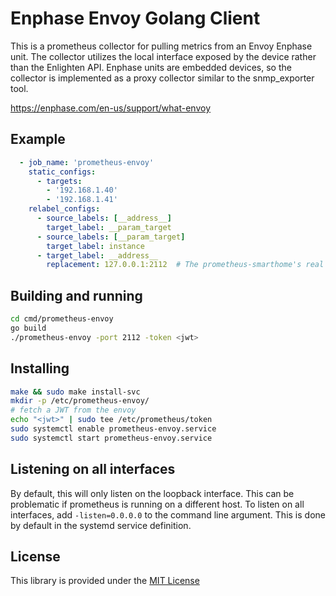 # Enphase Envoy Golang Client

This is a prometheus collector for pulling metrics from an Envoy Enphase unit. The collector
utilizes the local interface exposed by the device rather than the Enlighten API. Enphase units
are embedded devices, so the collector is implemented as a proxy collector similar to the
snmp_exporter tool.

<https://enphase.com/en-us/support/what-envoy>

## Example

```yml
  - job_name: 'prometheus-envoy'
    static_configs:
      - targets:
        - '192.168.1.40'
        - '192.168.1.41'
    relabel_configs:
      - source_labels: [__address__]
        target_label: __param_target
      - source_labels: [__param_target]
        target_label: instance
      - target_label: __address__
        replacement: 127.0.0.1:2112  # The prometheus-smarthome's real hostname:port.
```

## Building and running

```sh
cd cmd/prometheus-envoy
go build
./prometheus-envoy -port 2112 -token <jwt>
```

## Installing

```sh
make && sudo make install-svc
mkdir -p /etc/prometheus-envoy/
# fetch a JWT from the envoy
echo "<jwt>" | sudo tee /etc/prometheus/token
sudo systemctl enable prometheus-envoy.service
sudo systemctl start prometheus-envoy.service
```

## Listening on all interfaces

By default, this will only listen on the loopback interface. This can be problematic
if prometheus is running on a different host. To listen on all interfaces, add `-listen=0.0.0.0`
to the command line argument. This is done by default in the systemd service definition.

## License

This library is provided under the [MIT License](LICENSE.md)
